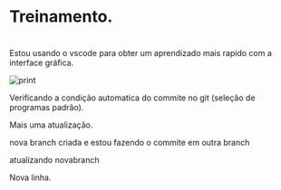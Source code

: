 # Treinamento. <h1>

Estou usando o vscode para obter um aprendizado mais rapido com a interface gráfica.

![print](./print.pngprint)

Verificando a condição automatica do commite no git (seleção de programas padrão).

Mais uma atualização.

nova branch criada e estou fazendo o commite em outra branch

atualizando novabranch

Nova linha.
